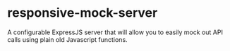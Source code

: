 # responsive-mock-server
A configurable ExpressJS server that will allow you to easily mock out API calls using plain old Javascript functions.
